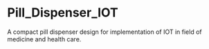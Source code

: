 # Pill_Dispenser_IOT
A compact pill dispenser design for implementation of IOT in field of medicine and health care.

